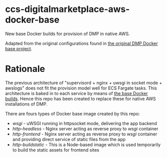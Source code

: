 # ccs-digitalmarketplace-aws-docker-base

New base Docker builds for provision of DMP in native AWS.

Adapted from the original configurations found in [the original DMP Docker base project](https://github.com/Crown-Commercial-Service/digitalmarketplace-docker-base).

# Rationale

The previous architecture of "supervisord + nginx + uwsgi in socket mode + awslogs" does not fit the provision model well for ECS Fargate tasks. This architecture is baked in to each service by means of [the base Docker builds](https://github.com/Crown-Commercial-Service/digitalmarketplace-docker-base/blob/main/base.docker). Hence this repo has been created to replace these for native AWS installations of DMP.

There are fours types of Docker base image created by this repo:

* _wsgi_ - uWSGI running in httpsocket mode, delivering the app backend
* _http-headless_ - Nginx server acting as reverse proxy to _wsgi_ container 
* _http-frontend_ - Nginx server acting as reverse proxy to _wsgi_ container and providing direct service of static files from the app
* _http-buildstatic_ - This is a Node-based image which is used temporarily to build the static assets for frontend sites
